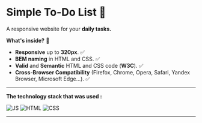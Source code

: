 
# **Simple To-Do List** 📝 
A responsive website for your **daily tasks.**

**What's inside?** :mag_right:
* **Responsive** up to **320px**. :white_check_mark:
* **BEM naming** in HTML and CSS. :white_check_mark:
* **Valid** and **Semantic** HTML and CSS code (**W3C**). :white_check_mark:
* **Cross-Browser Compatibility** (Firefox, Chrome, Opera, Safari, Yandex Browser, Microsoft Edge...). :white_check_mark:
---- 
**The technology stack that was used :**

![JS](https://img.shields.io/badge/JavaScript-F7DF1E.svg?style=for-the-badge&logo=JavaScript&logoColor=black)
![HTML](https://img.shields.io/badge/HTML5-E34F26.svg?style=for-the-badge&logo=HTML5&logoColor=white)
![CSS](https://img.shields.io/badge/CSS3-1572B6?style=for-the-badge&logo=css3&logoColor=white)

------
  


